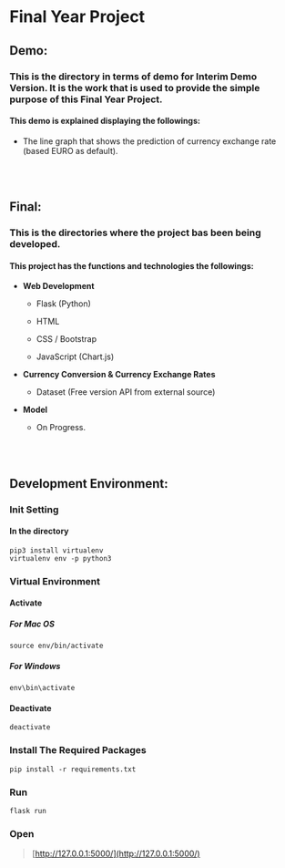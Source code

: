 # Final Year Project

## Demo:

### This is the directory in terms of demo for Interim Demo Version. It is the work that is used to provide the simple purpose of this Final Year Project. 

#### This demo is explained displaying the followings:

  - The line graph that shows the prediction of currency exchange rate (based EURO as default).

<br>
<br>


## Final:

### This is the directories where the project bas been being developed.

#### This project has the functions and technologies the followings:

  - <b>Web Development</b>
  
    - Flask (Python)
    
    - HTML
    
    - CSS / Bootstrap
    
    - JavaScript (Chart.js)
    
    
  - <b>Currency Conversion & Currency Exchange Rates</b>
  
    - Dataset (Free version API from external source)
    
  
  - <b>Model</b>
  
    - On Progress.
  

<br>
<br>
  
## Development Environment:

### Init Setting

#### In the directory <Final>

```
pip3 install virtualenv
virtualenv env -p python3
```

### Virtual Environment

#### Activate

##### For Mac OS

```
source env/bin/activate
```

##### For Windows

```
env\bin\activate
```

#### Deactivate

```
deactivate
```

### Install The Required Packages

```
pip install -r requirements.txt
```

### Run 

```
flask run
```

### Open

> [http://127.0.0.1:5000/](http://127.0.0.1:5000/)